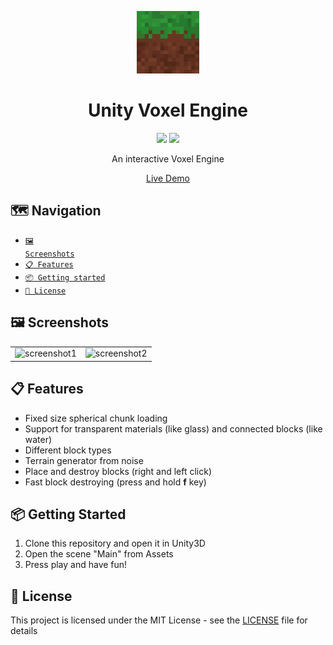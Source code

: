 <p align="left">

</p>

<div align="center">
  
  <img src="logo.png" alt="Logo" width="100" height="100">
  <h1>Unity Voxel Engine</h1>
  <p>
    <img src="https://img.shields.io/badge/C%23-239120?logo=c-sharp&logoColor=white"></img>
    <img src="https://img.shields.io/badge/Unity-000000?logo=unity&logoColor=white"></img>
  </p>
  
  An interactive Voxel Engine
  
  <p><a href="https://lischilpp.github.io/unity-voxel-engine-demo/" target="_blank">Live Demo</a></p>
</div>

## 🗺️ Navigation 
- [<code>🖼️ Screenshots</code>](#%EF%B8%8F-screenshots)
- [<code>📋 Features</code>](#-features)
- [<code>📦 Getting started</code>](#-getting-started)
- [<code>📝 License</code>](#-license)

## 🖼️ Screenshots
<table>
  <tr>
    <td><img src="screenshots/screenshot1.png" width="500px" alt="screenshot1" /></td>
    <td><img src="screenshots/screenshot2.png" width="500px" alt="screenshot2" /></td>
  </tr>
</table>

## 📋 Features
- Fixed size spherical chunk loading
- Support for transparent materials (like glass) and connected blocks (like water)
- Different block types
- Terrain generator from noise
- Place and destroy blocks (right and left click)
- Fast block destroying (press and hold **f** key)

## 📦 Getting Started
1. Clone this repository and open it in Unity3D
2. Open the scene "Main" from Assets
5. Press play and have fun!

## 📝 License
This project is licensed under the MIT License - see the [LICENSE](LICENSE) file for details
